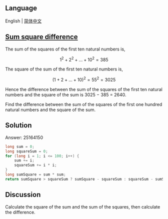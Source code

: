 ## Language

English | [简体中文](README-zh_CN.md)

## [Sum square difference](https://projecteuler.net/problem=6)

The sum of the squares of the first ten natural numbers is,

$$1^2 + 2^2 + ... + 10^2 = 385$$

The square of the sum of the first ten natural numbers is,

$$(1 + 2 + ... + 10)^2 = 55^2 = 3025$$

Hence the difference between the sum of the squares of the first ten natural numbers and the square of the sum is 3025 − 385 = 2640.

Find the difference between the sum of the squares of the first one hundred natural numbers and the square of the sum.

## Solution

Answer: 25164150

```java
long sum = 0;
long squareSum = 0;
for (long i = 1; i <= 100; i++) {
	sum += i;
	squareSum += i * i;
}
long sumSquare = sum * sum;
return sumSquare > squareSum ? sumSquare - squareSum : squareSum - sumSquare;
```

## Discussion

Calculate the square of the sum and the sum of the squares, then calculate the difference.

